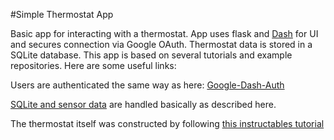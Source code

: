#Simple Thermostat App

Basic app for interacting with a thermostat. App uses flask and [Dash](https://dash.plot.ly/) for UI and secures connection via Google OAuth. Thermostat data is stored in a SQLite database. This app is based on several tutorials and example repositories. Here are some useful links:

Users are authenticated the same way as here: [Google-Dash-Auth](https://github.com/lucaschapin/dash-google-auth)

[SQLite and sensor data](https://www.hackster.io/mjrobot/from-data-to-graph-a-web-journey-with-flask-and-sqlite-4dba35) are handled basically as described here.

The thermostat itself was constructed by following [this instructables tutorial](https://www.instructables.com/id/Cheap-Web-connected-Thermostat/)




